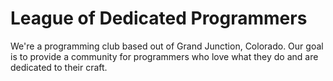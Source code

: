 # League of Dedicated Programmers

We're a programming club based out of Grand Junction, Colorado.  Our goal is to provide a community for programmers who love what they do and are dedicated to their craft.  
